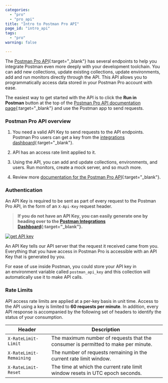 ```yaml
---
categories:
  - "pro"
  - "pro_api"
title: "Intro to Postman Pro API"
page_id: "intro_api"
tags: 
  - "pro"
warning: false

---
```


The [Postman Pro API](https://docs.api.getpostman.com/){:target="_blank"} has several endpoints to help you integrate Postman even more deeply with your development toolchain. You can add new collections, update existing collections, update environments, add and run monitors directly through the API. This API allows you to programmatically access data stored in your Postman Pro account with ease.

The easiest way to get started with the API is to click the **Run in Postman** button at the top of the [Postman Pro API documentation page](https://docs.api.getpostman.com/){:target="_blank"} and use the Postman app to send requests.

### Postman Pro API overview

1.  You need a valid API Key to send requests to the API endpoints. Postman Pro users can get a key from the [integrations dashboard](https://app.getpostman.com/dashboard/integrations){:target="_blank"}.

2.  API has an access rate limit applied to it.

3.  Using the API, you can add and update collections, environments, and users. Run monitors, create a mock server, and so much more.
4.  Review more [documentation for the Postman Pro API](https://docs.api.getpostman.com/){:target="_blank"}.

### Authentication

An API Key is required to be sent as part of every request to the Postman Pro API, in the form of an `X-Api-Key` request header.

> **If you do not have an API Key, you can easily generate one by heading over to the [Postman Integrations Dashboard](https://app.getpostman.com/dashboard/integrations){:target="_blank"}.**

[![get API key](https://s3.amazonaws.com/postman-static-getpostman-com/postman-docs/59190608.jpg)](https://s3.amazonaws.com/postman-static-getpostman-com/postman-docs/59190608.jpg)

An API Key tells our API server that the request it received came from you. Everything that you have access in Postman Pro is accessible with an API Key that is generated by you.

For ease of use inside Postman, you could store your API key in an environment variable called ``postman_api_key`` and this collection will automatically use it to make API calls.

### Rate Limits

API access rate limits are applied at a per-key basis in unit time. Access to the API using a key is limited to **60 requests per minute**. In addition, every API response is accompanied by the following set of headers to identify the status of your consumption.

| Header                | Description   |
| ---                   | ---           |
| `X-RateLimit-Limit`   | The maximum number of requests that the consumer is permitted to make per minute. |
| `X-RateLimit-Remaining`| The number of requests remaining in the current rate limit window. |
| `X-RateLimit-Reset`   | The time at which the current rate limit window resets in UTC epoch seconds. |

